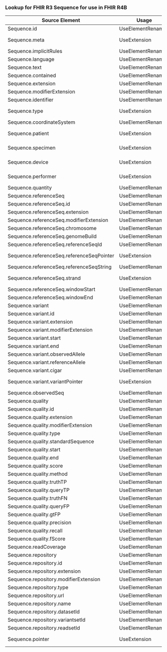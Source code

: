 ### Lookup for FHIR R3 Sequence for use in FHIR R4B

| Source Element | Usage | Target |
| -------------- | ----- | ------ |
| Sequence.id | UseElementRenamed | MolecularSequence.id |
| Sequence.meta | UseExtension | http://hl7.org/fhir/3.0/StructureDefinition/extension-Sequence.meta |
| Sequence.implicitRules | UseElementRenamed | MolecularSequence.implicitRules |
| Sequence.language | UseElementRenamed | MolecularSequence.language |
| Sequence.text | UseElementRenamed | MolecularSequence.text |
| Sequence.contained | UseElementRenamed | MolecularSequence.contained |
| Sequence.extension | UseElementRenamed | MolecularSequence.extension |
| Sequence.modifierExtension | UseElementRenamed | MolecularSequence.modifierExtension |
| Sequence.identifier | UseElementRenamed | MolecularSequence.identifier |
| Sequence.type | UseExtension | http://hl7.org/fhir/3.0/StructureDefinition/extension-Sequence.type |
| Sequence.coordinateSystem | UseElementRenamed | MolecularSequence.coordinateSystem |
| Sequence.patient | UseExtension | http://hl7.org/fhir/3.0/StructureDefinition/extension-Sequence.patient |
| Sequence.specimen | UseExtension | http://hl7.org/fhir/3.0/StructureDefinition/extension-Sequence.specimen |
| Sequence.device | UseExtension | http://hl7.org/fhir/3.0/StructureDefinition/extension-Sequence.device |
| Sequence.performer | UseExtension | http://hl7.org/fhir/3.0/StructureDefinition/extension-Sequence.performer |
| Sequence.quantity | UseElementRenamed | MolecularSequence.quantity |
| Sequence.referenceSeq | UseElementRenamed | MolecularSequence.referenceSeq |
| Sequence.referenceSeq.id | UseElementRenamed | MolecularSequence.referenceSeq.id |
| Sequence.referenceSeq.extension | UseElementRenamed | MolecularSequence.referenceSeq.extension |
| Sequence.referenceSeq.modifierExtension | UseElementRenamed | MolecularSequence.referenceSeq.modifierExtension |
| Sequence.referenceSeq.chromosome | UseElementRenamed | MolecularSequence.referenceSeq.chromosome |
| Sequence.referenceSeq.genomeBuild | UseElementRenamed | MolecularSequence.referenceSeq.genomeBuild |
| Sequence.referenceSeq.referenceSeqId | UseElementRenamed | MolecularSequence.referenceSeq.referenceSeqId |
| Sequence.referenceSeq.referenceSeqPointer | UseExtension | http://hl7.org/fhir/3.0/StructureDefinition/extension-Sequence.referenceSeq.referenceSeqPointer |
| Sequence.referenceSeq.referenceSeqString | UseElementRenamed | MolecularSequence.referenceSeq.referenceSeqString |
| Sequence.referenceSeq.strand | UseExtension | http://hl7.org/fhir/3.0/StructureDefinition/extension-Sequence.referenceSeq.strand |
| Sequence.referenceSeq.windowStart | UseElementRenamed | MolecularSequence.referenceSeq.windowStart |
| Sequence.referenceSeq.windowEnd | UseElementRenamed | MolecularSequence.referenceSeq.windowEnd |
| Sequence.variant | UseElementRenamed | MolecularSequence.variant |
| Sequence.variant.id | UseElementRenamed | MolecularSequence.variant.id |
| Sequence.variant.extension | UseElementRenamed | MolecularSequence.variant.extension |
| Sequence.variant.modifierExtension | UseElementRenamed | MolecularSequence.variant.modifierExtension |
| Sequence.variant.start | UseElementRenamed | MolecularSequence.variant.start |
| Sequence.variant.end | UseElementRenamed | MolecularSequence.variant.end |
| Sequence.variant.observedAllele | UseElementRenamed | MolecularSequence.variant.observedAllele |
| Sequence.variant.referenceAllele | UseElementRenamed | MolecularSequence.variant.referenceAllele |
| Sequence.variant.cigar | UseElementRenamed | MolecularSequence.variant.cigar |
| Sequence.variant.variantPointer | UseExtension | http://hl7.org/fhir/3.0/StructureDefinition/extension-Sequence.variant.variantPointer |
| Sequence.observedSeq | UseElementRenamed | MolecularSequence.observedSeq |
| Sequence.quality | UseElementRenamed | MolecularSequence.quality |
| Sequence.quality.id | UseElementRenamed | MolecularSequence.quality.id |
| Sequence.quality.extension | UseElementRenamed | MolecularSequence.quality.extension |
| Sequence.quality.modifierExtension | UseElementRenamed | MolecularSequence.quality.modifierExtension |
| Sequence.quality.type | UseElementRenamed | MolecularSequence.quality.type |
| Sequence.quality.standardSequence | UseElementRenamed | MolecularSequence.quality.standardSequence |
| Sequence.quality.start | UseElementRenamed | MolecularSequence.quality.start |
| Sequence.quality.end | UseElementRenamed | MolecularSequence.quality.end |
| Sequence.quality.score | UseElementRenamed | MolecularSequence.quality.score |
| Sequence.quality.method | UseElementRenamed | MolecularSequence.quality.method |
| Sequence.quality.truthTP | UseElementRenamed | MolecularSequence.quality.truthTP |
| Sequence.quality.queryTP | UseElementRenamed | MolecularSequence.quality.queryTP |
| Sequence.quality.truthFN | UseElementRenamed | MolecularSequence.quality.truthFN |
| Sequence.quality.queryFP | UseElementRenamed | MolecularSequence.quality.queryFP |
| Sequence.quality.gtFP | UseElementRenamed | MolecularSequence.quality.gtFP |
| Sequence.quality.precision | UseElementRenamed | MolecularSequence.quality.precision |
| Sequence.quality.recall | UseElementRenamed | MolecularSequence.quality.recall |
| Sequence.quality.fScore | UseElementRenamed | MolecularSequence.quality.fScore |
| Sequence.readCoverage | UseElementRenamed | MolecularSequence.readCoverage |
| Sequence.repository | UseElementRenamed | MolecularSequence.repository |
| Sequence.repository.id | UseElementRenamed | MolecularSequence.repository.id |
| Sequence.repository.extension | UseElementRenamed | MolecularSequence.repository.extension |
| Sequence.repository.modifierExtension | UseElementRenamed | MolecularSequence.repository.modifierExtension |
| Sequence.repository.type | UseElementRenamed | MolecularSequence.repository.type |
| Sequence.repository.url | UseElementRenamed | MolecularSequence.repository.url |
| Sequence.repository.name | UseElementRenamed | MolecularSequence.repository.name |
| Sequence.repository.datasetId | UseElementRenamed | MolecularSequence.repository.datasetId |
| Sequence.repository.variantsetId | UseElementRenamed | MolecularSequence.repository.variantsetId |
| Sequence.repository.readsetId | UseElementRenamed | MolecularSequence.repository.readsetId |
| Sequence.pointer | UseExtension | http://hl7.org/fhir/3.0/StructureDefinition/extension-Sequence.pointer |

